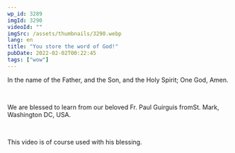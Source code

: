 ```yaml
---
wp_id: 3289
imgId: 3290
videoId: ""
imgSrc: /assets/thumbnails/3290.webp
lang: en
title: "You store the word of God!"
pubDate: 2022-02-02T00:22:45
tags: ["wow"]
---
```


<p>In the name of the Father, and the Son, and the Holy Spirit; One God, Amen.</p>
<p>&nbsp;</p>
<p>We are blessed to learn from our beloved Fr. Paul Guirguis fromSt. Mark, Washington DC, USA.</p>
<p>&nbsp;</p>
<p>This video is of course used with his blessing.</p>
